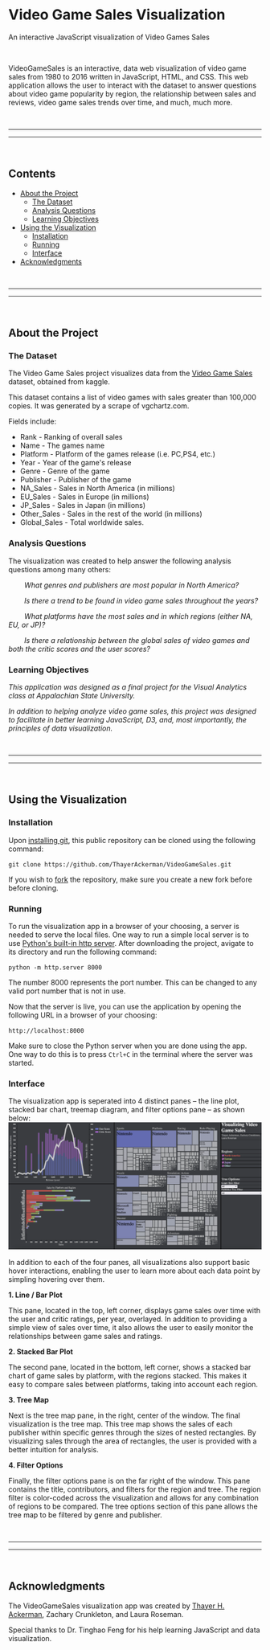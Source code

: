 # Video Game Sales Visualization
An interactive JavaScript visualization of Video Games Sales

<br>

VideoGameSales is an interactive, data web visualization of video game sales from 1980 to 2016 written in JavaScript, HTML, and CSS. This web application allows the user to interact with the dataset to answer questions about video game popularity by region, the relationship between sales and reviews, video game sales trends over time, and much, much more.

<br>

---
---

<br>

## Contents

- [About the Project](#about-the-project)
    - [The Dataset](#the-dataset)
    - [Analysis Questions](#analysis-questions)
    - [Learning Objectives](#learning-objectives)
- [Using the Visualization](#using-the-visualization)
    - [Installation](#installation)
    - [Running](#running)
    - [Interface](#interface)
- [Acknowledgments](#acknowledgments)

<br>

---
---

<br>

## About the Project

### The Dataset

The Video Game Sales project visualizes data from the [Video Game Sales](https://www.kaggle.com/datasets/gregorut/videogamesales) dataset, obtained from kaggle. 

This dataset contains a list of video games with sales greater than 100,000 copies. It was generated by a scrape of vgchartz.com.

Fields include:
- Rank - Ranking of overall sales
- Name - The games name
- Platform - Platform of the games release (i.e. PC,PS4, etc.)
- Year - Year of the game's release
- Genre - Genre of the game
- Publisher - Publisher of the game
- NA_Sales - Sales in North America (in millions)
- EU_Sales - Sales in Europe (in millions)
- JP_Sales - Sales in Japan (in millions)
- Other_Sales - Sales in the rest of the world (in millions)
- Global_Sales - Total worldwide sales.


### Analysis Questions

The visualization was created to help answer the following analysis questions among many others:

&nbsp;&nbsp;&nbsp;&nbsp;&nbsp;&nbsp;&nbsp;&nbsp;*What genres and publishers are most popular in North America?*

&nbsp;&nbsp;&nbsp;&nbsp;&nbsp;&nbsp;&nbsp;&nbsp;*Is there a trend to be found in video game sales throughout the years?*

&nbsp;&nbsp;&nbsp;&nbsp;&nbsp;&nbsp;&nbsp;&nbsp;*What platforms have the most sales and in which regions (either NA, EU, or JP)?*

&nbsp;&nbsp;&nbsp;&nbsp;&nbsp;&nbsp;&nbsp;&nbsp;*Is there a relationship between the global sales of video games and both the critic scores and the user scores?*


### Learning Objectives

*This application was designed as a final project for the Visual Analytics class at Appalachian State University.*

*In addition to helping analyze video game sales, this project was designed to facilitate in better learning JavaScript, D3, and, most importantly, the principles of data visualization.*

<br>

---
---

<br>

## Using the Visualization

### Installation
Upon [installing git](https://git-scm.com/book/en/v2/Getting-Started-Installing-Git), this public repository can be cloned using the following command:

```
git clone https://github.com/ThayerAckerman/VideoGameSales.git
```

If you wish to [fork](https://docs.github.com/en/pull-requests/collaborating-with-pull-requests/working-with-forks/fork-a-repo) the repository, make sure you create a new fork before before cloning.

### Running
To run the visualization app in a browser of your choosing, a server is needed to serve the local files. One way to run a simple local server is to use [Python's built-in http server](https://docs.python.org/3/library/http.server.html#module-http.server). After downloading the project, avigate to its directory and run the following command:
```
python -m http.server 8000
``` 
The number 8000 represents the port number. This can be changed to any valid port number that is not in use.

Now that the server is live, you can use the application by opening the following URL in a browser of your choosing:
```
http://localhost:8000
```
Make sure to close the Python server when you are done using the app. One way to do this is to press ```Ctrl+C``` in the terminal where the server was started.

### Interface
The visualization app is seperated into 4 distinct panes – the line plot, stacked bar chart, treemap diagram, and  filter options pane – as shown below:
![App Layout](app_layout.png)

In addition to each of the four panes, all visualizations also support basic hover interactions, enabling the user to learn more about each data point by simpling hovering over them.

**1. Line / Bar Plot**

This pane, located in the top, left corner, displays game sales over time with the user and critic ratings, per year, overlayed. In addition to providing a simple view of sales over time, it also allows the user to easily monitor the relationships between game sales and ratings.

**2. Stacked Bar Plot**

The second pane, located in the bottom, left corner, shows a stacked bar chart of game sales by platform, with the regions stacked. This makes it easy to compare sales between platforms, taking into account each region. 

**3. Tree Map**

Next is the tree map pane, in the right, center of the window. The final visualization is the tree map. This tree map shows the sales of each publisher within specific genres through the sizes of nested rectangles. By visualizing sales through the area of rectangles, the user is provided with a better intuition for analysis.

**4. Filter Options**

Finally, the filter options pane is on the far right of the window. This pane contains the title, contributors, and filters for the region and tree. The region filter is color-coded across the visualization and allows for any combination of regions to be compared. The tree options section of this pane allows the tree map to be filtered by genre and publisher.




<br>

---
---

<br>

## Acknowledgments
The VideoGameSales visualization app was created by [Thayer H. Ackerman](https://github.com/ThayerAckerman), Zachary Crunkleton, and Laura Roseman.

Special thanks to Dr. Tinghao Feng for his help learning JavaScript and data visualization.
